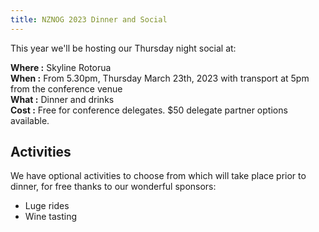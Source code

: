 ```yaml
---
title: NZNOG 2023 Dinner and Social
---
```


This year we'll be hosting our Thursday night social at:

**Where :** Skyline Rotorua<br />
**When :** From 5.30pm, Thursday March 23th, 2023 with transport at 5pm from the conference venue<br />
**What :** Dinner and drinks<br />
**Cost :** Free for conference delegates. $50 delegate partner options available.

## Activities
We have optional activities to choose from which will take place prior to dinner, for free thanks to our wonderful sponsors:
- Luge rides
- Wine tasting
